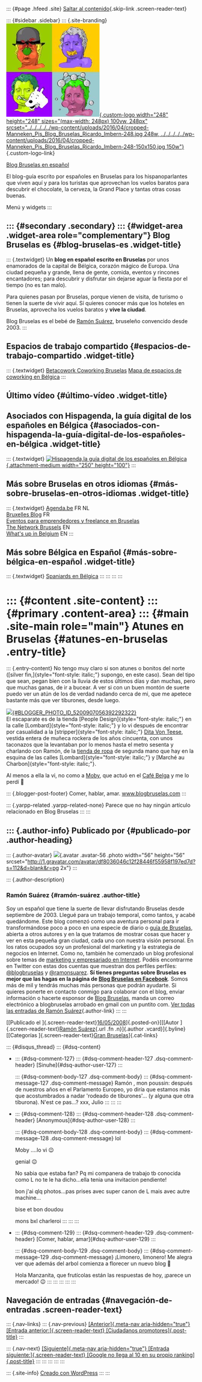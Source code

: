 ::: {#page .hfeed .site}
[Saltar al
contenido](../../../../../index.html?p=134#content){.skip-link
.screen-reader-text}

::: {#sidebar .sidebar}
::: {.site-branding}
[![](../../../../../wp-content/uploads/2016/04/cropped-Manneken_Pis_Blog_Bruselas_Ricardo_Imbern-248.jpg){.custom-logo
width="248" height="248" sizes="(max-width: 248px) 100vw, 248px"
srcset="../../../../../wp-content/uploads/2016/04/cropped-Manneken_Pis_Blog_Bruselas_Ricardo_Imbern-248.jpg 248w, ../../../../../wp-content/uploads/2016/04/cropped-Manneken_Pis_Blog_Bruselas_Ricardo_Imbern-248-150x150.jpg 150w"}](../../../../../index.html){.custom-logo-link}

[Blog Bruselas en español](../../../../../index.html)

El blog-guía escrito por españoles en Bruselas para los hispanoparlantes
que viven aquí y para los turistas que aprovechan los vuelos baratos
para descubrir el chocolate, la cerveza, la Grand Place y tantas otras
cosas buenas.

Menú y widgets
:::

::: {#secondary .secondary}
::: {#widget-area .widget-area role="complementary"}
Blog Bruselas es {#blog-bruselas-es .widget-title}
----------------

::: {.textwidget}
Un **blog en español escrito en Bruselas** por unos enamorados de la
capital de Bélgica, corazón mágico de Europa. Una ciudad pequeña y
grande, llena de gente, comida, eventos y rincones encantadores; para
descubrir y disfrutar sin dejarse aguar la fiesta por el tiempo (no es
tan malo).

Para quienes pasan por Bruselas, porque vienen de visita, de turismo o
tienen la suerte de vivir aquí. Sí quieres conocer más que los hoteles
en Bruselas, aprovecha los vuelos baratos y **vive la ciudad**.

Blog Bruselas es el bebé de [Ramón Suárez](http://www.ramonsuarez.com),
bruseleño convencido desde 2003.
:::

Espacios de trabajo compartido {#espacios-de-trabajo-compartido .widget-title}
------------------------------

::: {.textwidget}
[Betacowork Coworking Bruselas](http://www.betacowork.com) [Mapa de
espacios de coworking en Bélgica](http://coworkingbelgium.com)
:::

Último vídeo {#último-vídeo .widget-title}
------------

Asociados con Hispagenda, la guía digital de los españoles en Bélgica {#asociados-con-hispagenda-la-guía-digital-de-los-españoles-en-bélgica .widget-title}
---------------------------------------------------------------------

::: {.textwidget}
[![Hispagenda,la guía digital de los españoles en
Bélgica](../../../../../wp-content/uploads/2010/04/Hispagenda-250px.gif "Hispagenda, la guía digital de los españoles en Bélgica"){.attachment-medium
width="250" height="100"}](http://www.hispagenda.com)
:::

Más sobre Bruselas en otros idiomas {#más-sobre-bruselas-en-otros-idiomas .widget-title}
-----------------------------------

::: {.textwidget}
[Agenda.be](http://www.agenda.be) FR NL\
[Bruxelles Blog](http://www.bxlblog.be/) FR\
[Eventos para emprendedores y freelance en
Bruselas](http://www.betacowork.com/events/)\
[The Network
Brussels](http://groups.yahoo.com/group/TheNetworkBrussels/) EN\
[What\'s up in Belgium](http://www.whatsupin.be/) EN
:::

Más sobre Bélgica en Español {#más-sobre-bélgica-en-español .widget-title}
----------------------------

::: {.textwidget}
[Spaniards en Bélgica](http://www.spaniards.es/paises/belgica)
:::
:::
:::
:::

::: {#content .site-content}
::: {#primary .content-area}
::: {#main .site-main role="main"}
Atunes en Bruselas {#atunes-en-bruselas .entry-title}
==================

::: {.entry-content}
No tengo muy claro si son atunes o bonitos del norte ([silver
fin,]{style="font-style: italic;"} supongo, en este caso). Sean del tipo
que sean, pegan bien con la lluvia de estos últimos días y dan muchas,
pero que muchas ganas, de ir a bucear. A ver si con un buen montón de
suerte puedo ver un atún de los de verdad nadando cerca de mi, que me
apetece bastante más que ver tiburones, desde luego.

[![](http://2.bp.blogspot.com/_m9ESRqvSnjc/SC1VaYYVx-I/AAAAAAAABMc/OaPyluPqVd4/s400/bonitos+bruselas.jpg){#BLOGGER_PHOTO_ID_5200907056392292322}](http://2.bp.blogspot.com/_m9ESRqvSnjc/SC1VaYYVx-I/AAAAAAAABMc/OaPyluPqVd4/s1600-h/bonitos+bruselas.jpg)\
El escaparate es de la tienda [People
Design]{style="font-style: italic;"} en la calle
[Lombard]{style="font-style: italic;"} y lo vi después de encontrar por
casualidad a la [stripper]{style="font-style: italic;"} [Dita Von
Teese](http://www.youtube.com/watch?v=k2CtpJ-DNMU&feature=related),
vestida entera de muñeca rockera de los años cincuenta, con unos
taconazos que la levantaban por lo menos hasta el metro sesenta y
charlando con Ramón, de la [tienda de
ropa](http://www.cityplug.be/fr/Bruxelles/IS7P3ABT_Shopping_Chez-Ramon-et-Valy.html)
de segunda mano que hay en la esquina de las calles
[Lombard]{style="font-style: italic;"} y [Marché au
Charbon]{style="font-style: italic;"}.

Al menos a ella la vi, no como a
[Moby](http://www.youtube.com/watch?v=Tba_VZJrtVw), que actuó en el
[Café Belga](http://www.cafebelga.be/) y me lo perdí 🙁

::: {.blogger-post-footer}
Comer, hablar, amar. www.blogbruselas.com
:::

::: {.yarpp-related .yarpp-related-none}
Parece que no hay ningún artículo relacionado en Blog Bruselas
:::
:::

::: {.author-info}
Publicado por {#publicado-por .author-heading}
-------------

::: {.author-avatar}
![](http://1.gravatar.com/avatar/df8036046c12f28446f55958f197ed7d?s=56&d=blank&r=pg){.avatar
.avatar-56 .photo width="56" height="56"
srcset="http://1.gravatar.com/avatar/df8036046c12f28446f55958f197ed7d?s=112&d=blank&r=pg 2x"}
:::

::: {.author-description}
### Ramón Suárez {#ramón-suárez .author-title}

Soy un español que tiene la suerte de llevar disfrutando Bruselas desde
septiembre de 2003. Llegué para un trabajo temporal, como tantos, y
acabé quedándome. Este blog comenzó como una aventura personal para ir
transformándose poco a poco en una especie de diario o [guía de
Bruselas](../../../../../index.html), abierta a otros autores y en la
que tratamos de mostrar cosas que hacer y ver en esta pequeña gran
ciudad, cada uno con nuestra visión personal. En los ratos ocupados soy
un profesional del marketing y la estrategia de negocios en Internet.
Como no, también he comenzado un blog profesional sobre temas de
[marketing y empresariado en Internet](http://ramonsuarez.com). Podéis
encontrarme en Twitter con estas dos cuentas que muestran dos perfiles
perfiles: [\@blogbruselas](http://twitter.com/blogbruselas) y
[\@ramonsuarez](http://twitter.com/ramonsuarez). **Sí tienes preguntas
sobre Bruselas es mejor que las hagas en la página de [Blog Bruselas en
Facebook](http://www.facebook.com/blogbruselas)**. Somos más de mil y
tendrás muchas más personas que podrán ayudarte. Si quieres ponerte en
contacto conmigo para colaborar con el blog, enviar información o
hacerte esponsor de [Blog Bruselas](../../../../../index.html), manda un
correo electrónico a blogbruselas arrobado en gmail con un puntito com.
[Ver todas las entradas de Ramón
Suárez](../../../../2010/04/30/index.html?author=2){.author-link}
:::
:::

[[Publicado el
]{.screen-reader-text}[16/05/2008](../../../../../index.html?p=134)]{.posted-on}[[[Autor
]{.screen-reader-text}[Ramón
Suárez](../../../../2010/04/30/index.html?author=2){.url .fn
.n}]{.author .vcard}]{.byline}[[Categorías ]{.screen-reader-text}[Gran
Bruselas](../../../../category/gran-bruselas/index.html)]{.cat-links}

::: {#disqus_thread}
::: {#dsq-content}
-   ::: {#dsq-comment-127}
    ::: {#dsq-comment-header-127 .dsq-comment-header}
    [Sinuhe]{#dsq-author-user-127}
    :::

    ::: {#dsq-comment-body-127 .dsq-comment-body}
    ::: {#dsq-comment-message-127 .dsq-comment-message}
    Ramón , mon poussin: después de nuestros años en el Parlamento
    Europeo, yo diría que estamos más que acostumbrados a nadar 'rodeado
    de tiburones'... (y alguna que otra tiburona). N'est ce pas...? xxx,
    Julio
    :::
    :::
    :::

-   ::: {#dsq-comment-128}
    ::: {#dsq-comment-header-128 .dsq-comment-header}
    [Anonymous]{#dsq-author-user-128}
    :::

    ::: {#dsq-comment-body-128 .dsq-comment-body}
    ::: {#dsq-comment-message-128 .dsq-comment-message}
    lol

    Moby ....lo vi 😉

    genial 😉

    No sabia que estaba fan? Pq mi companera de trabajo tb conocida como
    L no te le ha dicho...ella tenia una invitacion pendiente!

    bon j'ai qlq photos...pas prises avec super canon de L mais avec
    autre machine...

    bise et bon doudou

    mons bxl charleroi
    :::
    :::
    :::

-   ::: {#dsq-comment-129}
    ::: {#dsq-comment-header-129 .dsq-comment-header}
    [Comer, hablar, amar]{#dsq-author-user-129}
    :::

    ::: {#dsq-comment-body-129 .dsq-comment-body}
    ::: {#dsq-comment-message-129 .dsq-comment-message}
    ¡Limonero, limonero! Me alegra ver que además del arbol comienza a
    florecer un nuevo blog 🙂

    Hola Manzanita, que frutícolas están las respuestas de hoy, ¡parece
    un mercado! 😉
    :::
    :::
    :::
:::
:::

Navegación de entradas {#navegación-de-entradas .screen-reader-text}
----------------------

::: {.nav-links}
::: {.nav-previous}
[[Anterior]{.meta-nav aria-hidden="true"} [Entrada
anterior:]{.screen-reader-text} [Ciudadanos
promotores]{.post-title}](../../../../../index.html?p=133)
:::

::: {.nav-next}
[[Siguiente]{.meta-nav aria-hidden="true"} [Entrada
siguiente:]{.screen-reader-text} [Google no llega al 10 en su propio
ranking]{.post-title}](../../../../../index.html?p=135)
:::
:::
:::
:::
:::

::: {.site-info}
[Creado con WordPress](https://es.wordpress.org/)
:::
:::
